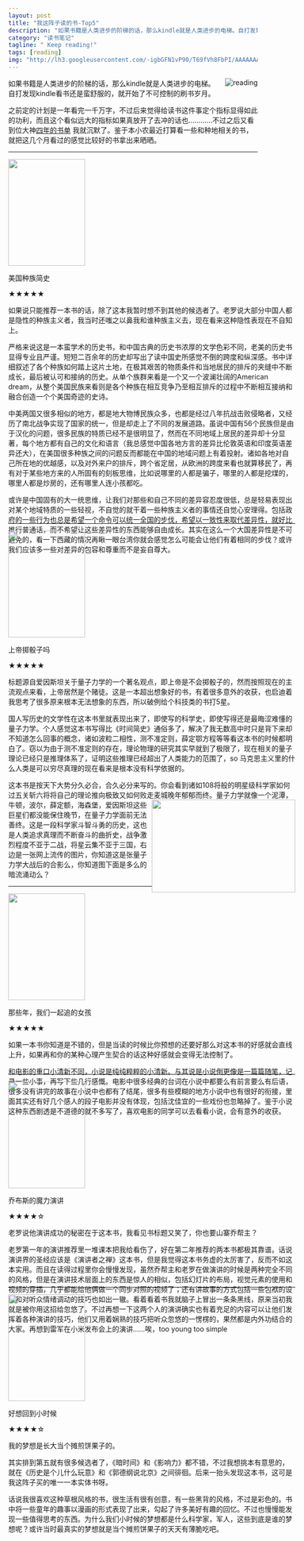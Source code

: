 ```yaml
---
layout: post
title: "我这阵子读的书-Top5"
description: "如果书籍是人类进步的阶梯的话，那么kindle就是人类进步的电梯。自打发现kindle看书还是蛮舒服的，就开始了不可控制的刷书岁月。"
category: "读书笔记" 
tagline: " Keep reading!"
tags: [reading]
img: "http://lh3.googleusercontent.com/-igbGFN1vP90/T69fVh8FbPI/AAAAAAAAAIw/83h5H4ELBew/s243/reading.jpg"
---
```

<img src="http://lh3.googleusercontent.com/-igbGFN1vP90/T69fVh8FbPI/AAAAAAAAAIw/83h5H4ELBew/s243/reading.jpg" alt="reading" style="float:right;margin-left:10px">
<p>
    如果书籍是人类进步的阶梯的话，那么kindle就是人类进步的电梯。自打发现kindle看书还是蛮舒服的，就开始了不可控制的刷书岁月。
</p>
<p>
	之前定的计划是一年看完一千万字，不过后来觉得给读书这件事定个指标显得如此的功利，而且这个看似远大的指标如果真放开了去冲的话也…………不过之后又看到位大神<a href="http://book.douban.com/people/3743642/collect" target="_blank">四年的书单</a> 我就沉默了。鉴于本小农最近打算看一些和种地相关的书，就把这几个月看过的感觉比较好的书拿出来晒晒。
</p>
<hr>
<div class="book" style="height:100%;width:580px;">
	<div class="book" style="height:720px;">	
		<img src="http://lh4.googleusercontent.com/-kS8Rdcly7ow/T69fegLSxWI/AAAAAAAAAI8/xxvRCzUkK54/s429/ethnic_america.jpg" alt="" style="width:155px;height:215px;clear:both;">
		<p>美国种族简史</p>
		<p>★★★★★</p>
		<p>
		    如果说只能推荐一本书的话，除了这本我暂时想不到其他的候选者了。老罗说大部分中国人都是隐性的种族主义者，我当时还嗤之以鼻我和谁种族主义去，现在看来这种隐性表现在不自知上。
		</p>
		<p>
		    严格来说这是一本蛮学术的历史书，和中国古典的历史书浓厚的文学色彩不同，老美的历史书显得专业且严谨。短短二百余年的历史却写出了读中国史所感觉不倒的跨度和纵深感。书中详细叙述了各个种族如何踏上这片土地，在极其艰苦的物质条件和当地居民的排斥的夹缝中不断成长，最后被认可和接纳的历史。从单个族群来看是一个又一个波澜壮阔的American dream，从整个美国民族来看则是各个种族在相互竞争乃至相互排斥的过程中不断相互接纳和融合创造一个个美国奇迹的史诗。
		</p>
		<p>
		    中美两国又很多相似的地方，都是地大物博民族众多，也都是经过八年抗战击败侵略者，又经历了南北战争实现了国家的统一，但是却走上了不同的发展道路。虽说中国有56个民族但是由于汉化的问题，很多民族的特质已经不是很明显了，然而在不同地域上居民的差异却十分显著，每个地方都有自己的文化和语言（我总感觉中国各地方言的差异比伦敦英语和印度英语差异还大），在美国很多种族之间的问题反而都能在中国的地域问题上有着投射。诸如各地对自己所在地的优越感，以及对外来户的排斥，跨个省定居，从欧洲的跨度来看也就算移民了，再有对于某些地方来的人所固有的刻板思维，比如说哪里的人都是骗子，哪里的人都是挖煤的，哪里人都是炒房的，还有哪里人连小孩都吃。
		</p>
		<p>或许是中国固有的大一统思维，让我们对那些和自己不同的差异容忍度很低，总是轻易表现出对某个地域特质的一些轻视，不自觉的就干着一些种族主义者的事情还自觉心安理得。包括政府的一些行为也总是希望一个命令可以统一全国的步伐，希望以一致性来取代差异性，就好比推行普通话，而不希望让这些差异性的东西能够自由成长。其实在这么一个大国差异性是不可避免的，看一下西藏的情况再瞅一眼台湾你就会感觉怎么可能会让他们有着相同的步伐？或许我们应该多一些对差异的包容和尊重而不是妄自尊大。    
		</p>	
	</div>
	<hr>
	<div class="book">	
		<img src="http://lh4.googleusercontent.com/-ga5Lv1FYEbs/T69ffdTzyQI/AAAAAAAAAJI/DffV9zGnsW4/s438/quantum.jpg" alt="" style="width:155px;height:215px;clear:both;">
		<p>上帝掷骰子吗</p>
		<p>★★★★★</p>
		<p>标题源自爱因斯坦关于量子力学的一个著名观点，即上帝是不会掷骰子的，然而按照现在的主流观点来看，上帝居然是个赌徒。这是一本超出想象好的书，有着很多意外的收获，也启迪着我思考了很多原来根本无法想象的东西，所以破例给个科技类的书打5星。</p>
		<p>
		    国人写历史的文学性在这本书里就表现出来了，即使写的科学史，即使写得还是最晦涩难懂的量子力学。个人感觉这本书写得比《时间简史》通俗多了，解决了我无数高中时只是背下来却不知道怎么回事的概念，诸如波粒二相性，测不准定则，薛定鄂方程等等看这本书的时候都明白了。窃以为由于测不准定则的存在，理论物理的研究其实早就到了极限了，现在相关的量子理论已经只是推理体系了，证明这些推理已经超出了人类能力的范围了，so 马克思主义里的什么人类是可以穷尽真理的现在看来是根本没有科学依据的。
		</p>
		<p>
		    这本书是按天下大势分久必合，合久必分来写的。你会看到诸如108将般的明星级科学家如何过五关斩六将将自己的理论推向极致又如何败走麦城晚年郁郁而终。<img src="http://lh3.googleusercontent.com/-MI0MBveNQro/T69ffMJHdNI/AAAAAAAAAJE/IoCWUcY6gmI/s700/physic.jpg" alt="" style="width:290px;height:187px;float:right">量子力学就像一个泥潭，牛顿，波尔，薛定额，海森堡，爱因斯坦这些巨星们都没能保住晚节，在量子力学面前无法善终。这是一段科学家斗智斗勇的历史，这也是人类追求真理而不断奋斗的曲折史，战争激烈程度不亚于二战，将星云集不亚于三国，右边是一张网上流传的图片，你知道这是张量子力学大战后的合影么，你知道图下面是多么的暗流涌动么？
		</p>
	</div>		
	<hr>
	<div class="book" style="height:350px;">
		<img src="http://lh6.googleusercontent.com/-G4mGyfzo_CQ/T69ffffp79I/AAAAAAAAAJY/tZUnYGrpVVo/s431/thegirl.jpg" alt="" style="width:155px;height:215px;clear:both;">
		<p>那些年，我们一起追的女孩</p>
		<p>★★★★★</p>
		<p>如果一本书你知道是不错的，但是当读的时候比你预想的还要好那么对这本书的好感就会直线上升，如果再和你的某种心理产生契合的话这种好感就会变得无法控制了。</p>
		<p>和电影的重口小清新不同，小说是纯纯粹粹的小清新。与其说是小说倒更像是一篇篇随笔，记录一些小事，再写下些几行感慨。电影中很多经典的台词在小说中都要么有前言要么有后语，很多没有讲完的故事在小说中也都有了结尾，很多有些模糊的地方小说中也有很好的衔接，里面其实还有好几个感人的段子电影并没有体现，包括沈佳宜的一些戏份也忽略掉了。鉴于小说这种东西剧透是不道德的就不多写了，喜欢电影的同学可以去看看小说，会有意外的收获。</p>
	</div>	
	<hr>	
	<div class="book" style="height:400px;">
		<img src="http://lh4.googleusercontent.com/-X_uXqCiOMwk/T69feWCLYdI/AAAAAAAAAJA/LueSS1Tl9pQ/s438/magicspeaker.jpg" alt="" style="width:155px;height:215px;clear:both;">
		<p>乔布斯的魔力演讲</p>
		<p>★★★★☆</p>
		<p>老罗说他演讲成功的秘密在于这本书，我看见书标题又笑了，你也要山寨乔帮主？</p>
		<p>老罗第一年的演讲推荐里一堆课本把我给看伤了，好在第二年推荐的两本书都极其靠谱。话说演讲界的圣经应该是《演讲者之禅》这本书，但是我觉得这本书务虚的太厉害了，反而不如这本实用。而且在读得过程里你会慢慢发现，虽然乔帮主和老罗在做演讲的时候是两种完全不同的风格，但是在演讲技术层面上的东西是惊人的相似，包括幻灯片的布局，视觉元素的使用和视频的穿插，几乎都能给他俩做一个同步对照的视频了；还有讲故事的方式包括一些包袱的设置和对听众情绪调动的技巧也如出一辙。看着看着书我就脑子上冒出一条条黑线，原来当初我就是被你用这招给忽悠了。不过再想一下这两个人的演讲确实也有着充足的内容可以让他们发挥着各种演讲的技巧，他们又用着娴熟的技巧把听众忽悠的一愣楞的，果然都是内外功结合的大家。再想到雷军在小米发布会上的演讲……唉，too young too simple</p>		
	</div>
	<hr>
	<div class="book" style="height:350px;">
		<img src="http://lh4.googleusercontent.com/-Nfpzjzi30mI/T69feSWP5vI/AAAAAAAAAI4/t32cWxAFRlE/s426/passedtime.jpg" alt="" style="width:155px;height:215px;clear:both;">
		<p>好想回到小时候</p>
		<p>★★★★☆</p>
		<p>我的梦想是长大当个摊煎饼果子的。</p>
		<p>其实排到第五就有很多候选者了，《暗时间》和《影响力》都不错，不过我想挑本有意思的，就在《历史是个儿什么玩意》和《郭德纲说北京》之间徘徊。后来一抬头发现这本书，这可是我这阵子买的唯一一本实体书呀。</p>
		<p>
		    话说我很喜欢这种草根风格的书，很生活有很有创意，有一些黑背的风格，不过是彩色的。书中将一些童年的趣事以漫画的形式表现了出来，勾起了许多美好有趣的回忆。不过也慢慢能发现一些值得思考的东西。为什么我们小时候的梦想都是什么科学家，军人，这些到底是谁的梦想呢？或许当时最真实的梦想就是当个摊煎饼果子的天天有薄脆吃吧。
		</p>
	</div>	
</div>
